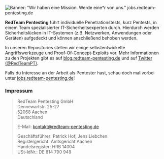 ![Banner: "Wir haben eine Mission. Werde eine*r von uns."
jobs.redteam-pentesting.de](https://github.com/RedTeamPentesting/.github/blob/main/profile/banner.jpg?raw=true)

**RedTeam Pentesting** führt individuelle Penetrationstests, kurz Pentests, in einem
Team spezialisierter IT-Sicherheitsexperten durch. Hierdurch werden
Sicherheitslücken in IT-Systemen (z.B. Netzwerken, Anwendungen oder Geräten)
aufgedeckt und können anschließend behoben werden.

In unseren Repositories stellen wir einige selbstentwickelte Angriffswerkzeuge
und Proof-Of-Concept-Exploits vor. Mehr Informationen zu den Projekten gibt es
auf [blog.redteam-pentesting.de](https://blog.redteam-pentesting.de) und auf [Twitter (@RedTeamPT)](https://twitter.com/RedTeamPT).

Falls du Interesse an der Arbeit als Pentester hast, schau doch mal vorbei
unter [jobs.redteam-pentesting.de](https://jobs.redteam-pentesting.de)!

### Impressum

> RedTeam Pentesting GmbH<br>
> Dennewartstr. 25-27<br>
> 52068 Aachen<br>
> Deutschland<br>
>
> E-Mail: <kontakt@redteam-pentesting.de>
>
> Geschäftsführer: Patrick Hof, Jens Liebchen<br>
> Registergericht: Amtsgericht Aachen<br>
> Handelsregister: HRB 14004<br>
> USt-IdNr.: DE 814 790 948<br>

